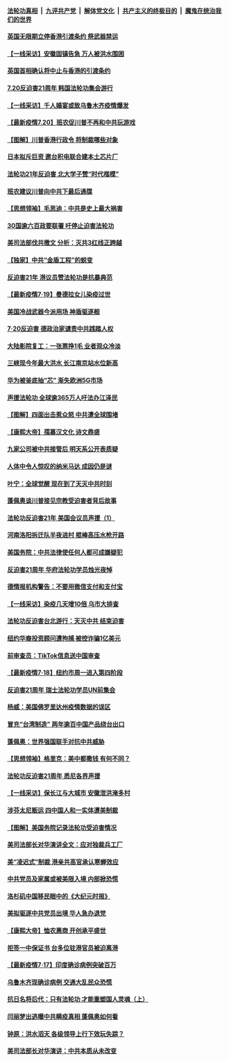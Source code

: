 ####  [法轮功真相](../../../../basic/blob/master/README.md?t=07210231) &nbsp;|&nbsp; [九评共产党](../../../../9ping.md/blob/master/README.md?t=07210231) &nbsp;|&nbsp; [解体党文化](../../../../jtdwh.md/blob/master/README.md?t=07210231)  &nbsp;|&nbsp; [共产主义的终极目的](../../../../gczydzjmd.md/blob/master/README.md?t=07210231) &nbsp;|&nbsp; [魔鬼在统治我们的世界](../../../../mgztzwmdsj.md/blob/master/README.md?t=07210231) 

#### [英国无限期立停香港引渡条约 祭武器禁运](../pages/nf4514/n12270304.md?t=07210231) 

#### [【一线采访】安徽固镇告急 万人被洪水围困](../pages/nf4514/n12269537.md?t=07210231) 

#### [英国首相确认将中止与香港的引渡条约](../pages/nf4514/n12269980.md?t=07210231) 

#### [7.20反迫害21周年 韩国法轮功集会游行](../pages/nf4514/n12268891.md?t=07210231) 

#### [【一线采访】千人婚宴或致乌鲁木齐疫情爆发](../pages/nf4514/n12269752.md?t=07210231) 

#### [【最新疫情7.20】班农促川普不再和中共玩游戏](../pages/nf4514/n12264549.md?t=07210231) 

#### [【图解】川普香港行政令 将制裁哪些对象](../pages/nf4514/n12268633.md?t=07210231) 

#### [日本拟斥巨资 邀台积电联合建本土芯片厂](../pages/nf4514/n12267897.md?t=07210231) 

#### [法轮功21年反迫害 北大学子赞“时代楷模”](../pages/nf4514/n12267829.md?t=07210231) 

#### [班农建议川普向中共下最后通牒](../pages/nf4514/n12268269.md?t=07210231) 

#### [【思想领袖】毛思迪：中共是史上最大祸害](../pages/nf4514/n11934112.md?t=07210231) 

#### [30国逾六百政要联署 吁停止迫害法轮功](../pages/nf4514/n12253833.md?t=07210231) 

#### [美司法部伐共檄文 分析：灭共3红线正跨越](../pages/nf4514/n12268066.md?t=07210231) 

#### [【独家】中共“金盾工程”的蜕变](../pages/nf4514/n12264461.md?t=07210231) 

#### [反迫害21年 港议员赞法轮功是抗暴典范](../pages/nf4514/n12268167.md?t=07210231) 

#### [【最新疫情7·19】曼德拉女儿染疫过世](../pages/nf4514/n12261949.md?t=07210231) 

#### [美国冷战武器今派用场 神盾驱逐舰](../pages/nf4514/n12267798.md?t=07210231) 

#### [7‧20反迫害 德政治家谴责中共践踏人权](../pages/nf4514/n12267758.md?t=07210231) 

#### [大陆影院复工：一张票挣1毛 业者观众冷淡](../pages/nf4514/n12267642.md?t=07210231) 

#### [三峡现今年最大洪水 长江南京站水位新高](../pages/nf4514/n12266985.md?t=07210231) 

#### [华为被釜底抽“芯” 渐失欧洲5G市场](../pages/nf4514/n12259390.md?t=07210231) 

#### [声援法轮功 全球逾365万人吁法办江泽民](../pages/nf4514/n12263148.md?t=07210231) 

#### [【图解】四面出击惹众怒 中共遭全球围堵](../pages/nf4514/n12266281.md?t=07210231) 

#### [【康熙大帝】孺慕汉文化 诗文鼎盛](../pages/nf4514/n12161729.md?t=07210231) 

#### [九家公司被中共接管后 明天系公开表质疑](../pages/nf4514/n12266609.md?t=07210231) 

#### [人体中令人惊叹的纳米马达 成因仍是谜](../pages/nf4514/n12266545.md?t=07210231) 

#### [叶宁：全球觉醒 现在到了天灭中共时刻](../pages/nf4514/n12266689.md?t=07210231) 

#### [蓬佩奥谈川普接见宗教受迫害者背后故事](../pages/nf4514/n12265894.md?t=07210231) 

#### [法轮功反迫害21年 美国会议员声援（1）](../pages/nf4514/n12266029.md?t=07210231) 

#### [河南洛阳拆迁队半夜进村 棍棒高压水枪开路](../pages/nf4514/n12266030.md?t=07210231) 

#### [美国务院：中共法律使任何人都可成嫌疑犯](../pages/nf4514/n12265837.md?t=07210231) 

#### [反迫害21周年 华府法轮功学员烛光夜悼](../pages/nf4514/n12265613.md?t=07210231) 

#### [德情报机构警告：不要用微信支付和支付宝](../pages/nf4514/n12265806.md?t=07210231) 

#### [【一线采访】染疫几天增10倍 乌市大排查](../pages/nf4514/n12265794.md?t=07210231) 

#### [法轮功反迫害台北游行：天灭中共 结束迫害](../pages/nf4514/n12263177.md?t=07210231) 

#### [纽约华裔投资顾问遭拘捕 被控诈骗1亿美元](../pages/nf4514/n12265164.md?t=07210231) 

#### [前审查员：TikTok信息送中国审查](../pages/nf4514/n12261367.md?t=07210231) 

#### [【最新疫情7·18】纽约市周一进入第四阶段](../pages/nf4514/n12264855.md?t=07210231) 

#### [反迫害21周年 瑞士法轮功学员UN前集会](../pages/nf4514/n12265170.md?t=07210231) 

#### [杨威：美国佛罗里达州疫情数据的误区](../pages/nf4514/n12264970.md?t=07210231) 

#### [冒充“台湾制造” 两年逾百中国产品绕台出口](../pages/nf4514/n12264601.md?t=07210231) 

#### [蓬佩奥：世界强国联手对抗中共威胁](../pages/nf4514/n12264739.md?t=07210231) 

#### [【思想领袖】格里克：美中都撒钱 有何不同？](../pages/nf4514/n12173862.md?t=07210231) 

#### [法轮功反迫害21周年 悉尼各界声援](../pages/nf4514/n12263043.md?t=07210231) 

#### [【一线采访】保长江与大城市 安徽泄洪淹多村](../pages/nf4514/n12264148.md?t=07210231) 

#### [涉芬太尼贩运 四中国人和一实体遭美制裁](../pages/nf4514/n12264427.md?t=07210231) 

#### [【图解】美国务院记录法轮功受迫害情况](../pages/nf4514/n12264329.md?t=07210231) 

#### [美司法部长对华演讲全文：应对独裁兵工厂](../pages/nf4514/n12263972.md?t=07210231) 

#### [美“凌迟式”制裁 港亲共高官承认寒蝉效应](../pages/nf4514/n12264061.md?t=07210231) 

#### [中共党员及家属或被美限入境 内部掀恐慌](../pages/nf4514/n12263801.md?t=07210231) 

#### [洛杉矶中国移民眼中的《大纪元时报》](../pages/nf4514/n12262157.md?t=07210231) 

#### [美拟驱逐中共党员出境  华人急办退党](../pages/nf4514/n12262516.md?t=07210231) 

#### [【康熙大帝】恤农惠商 开创承平盛世](../pages/nf4514/n12161581.md?t=07210231) 

#### [拒签一中保证书 台多位驻港官员被迫离港](../pages/nf4514/n12263178.md?t=07210231) 

#### [【最新疫情7·17】印度确诊病例突破百万](../pages/nf4514/n12262274.md?t=07210231) 

#### [乌鲁木齐现确诊病例 交通大乱民众恐慌](../pages/nf4514/n12263101.md?t=07210231) 

#### [抗日名将后代：只有法轮功 才能重塑国人灵魂（上）](../pages/nf4514/n12259953.md?t=07210231) 

#### [闫丽梦出逃曝中共瞒疫真相 蓬佩奥如何看](../pages/nf4514/n12262248.md?t=07210231) 

#### [钟原：洪水滔天 各级领导上行下效玩失踪？](../pages/nf4514/n12261940.md?t=07210231) 

#### [美司法部长对华演讲：中共本质从未改变](../pages/nf4514/n12261835.md?t=07210231) 

